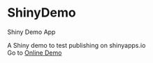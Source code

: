 # ShinyDemo
Shiny Demo App

A Shiny demo to test publishing on shinyapps.io  
Go to [Online Demo](https://insilentio.shinyapps.io/Diamonds4ever/) 
